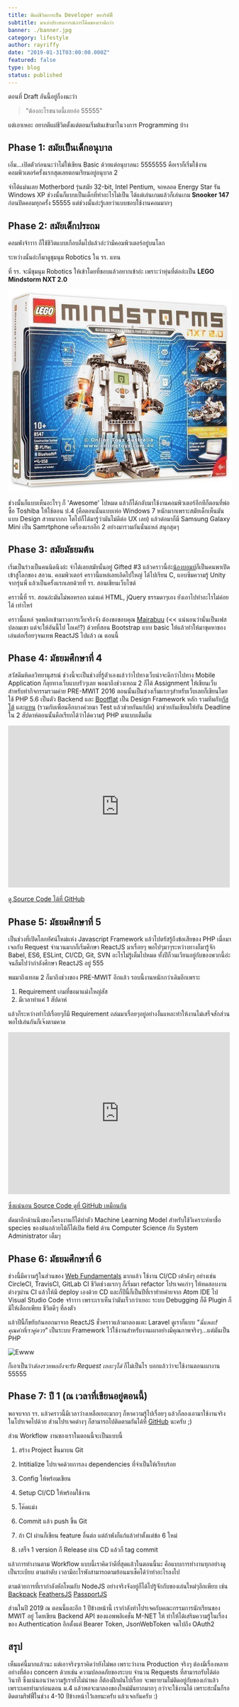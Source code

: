 ```yaml
---
title: ตีแผ่ชีวิตการเป็น Developer ของริฟฟี่ 
subtitle: มาเล่าประสบการณ์การโค๊ดของเราดีกว่า
banner: ./banner.jpg
category: lifestyle
author: rayriffy
date: "2019-01-31T03:00:00.000Z"
featured: false
type: blog
status: published
---
```


ตอนที่ Draft อันนี้อยู่ก็งงนะว่า

> "ต้องอะไรขนาดนี้เลยอ่อ 55555"

แต่เอาเหอะ อยากตีแผ่ชีวิตตั้งแต่ตอนเริ่มต้นเข้ามาในวงการ Programming บ้าง

## Phase 1: สมัยเป็นเด็กอนุบาล

เอิ่ม...เปิดตัวก่อนนะว่าไม่ใช่เขียน Basic ด้วยแต่อนุบาลนะ 5555555 คือเราก็เริ่มใช้งานคอมพิวเตอร์ครั้งแรกสุดเลยตอนเรียนอยู่อนุบาล 2 

จำได้แม่นเลย Motherbord รุ่นสมัย 32-bit, Intel Pentium, จอหลอด Energy Star รัน Windows XP ช่วงนั้นก็แบบเป็นเด็กที่ทำอะไรไม่เป็น ได้แต่เล่นเกมแล้วก็เล่นเกม **Snooker 147** ก่อนปิดคอมทุกครั้ง 55555 แต่ช่วงนั้นอ่ะรู้เลยว่าแบบชอบใช้งานคอมมากๆ

## Phase 2: สมัยเด็กประถม

คอมพังจ้าาาา ก็ใช้ชีวิตแบบเกือบลืมไปแล้วอ่ะว่ามีคอมพิวเตอร์อยู่บนโลก

ระหว่างนั้นอ่ะก็มาดูชุมนุม Robotics ใน รร. แทน

ที่ รร. จะมีชุมนุม Robotics ให้เข้าโดยที่ชอบแล้วอยากเข้าอ่ะ เพราะว่าหุ่นที่ต่ออ่ะเป็น **LEGO Mindstorm NXT 2.0**

![NXT](./nxt2.jpg)

ช่วงนั้นก็แบบเห็นอะไรๆ ก็ 'Awesome' ไปหมด แล้วก็ได้กลับมาใช้งานคอมพิวเตอร์อีกทีก็ตอนที่พ่อซื้อ Toshiba ให้ใช้ตอน ป.4 (คือตอนนั้นแบบเห่อ Windows 7 หนักมากเพราะสมัยเด็กเห็นมันแบบ Design สวยมากกก โตไปก็ได้มารู้ว่ามันไม่ดีต่อ UX เลย) แล้วต่อมาก็มี Samsung Galaxy Mini เป็น Samrtphone เครื่องแรกอีก 2 อย่างมารวมกันนั่นแหล่ สนุกสุดๆ

## Phase 3: สมัยมัธยมต้น

เริ่มเป็นร่างเป็นคนนิดนึงล่ะ จำได้เลยสมัยนั้นอยู่ Gifted #3 แล้วคราวนี้อ่ะ[น้องบอมบ์](https://www.facebook.com/bombnp)ก็เป็นคนพาเปิดเข้าสู่โลกของ สอวน. คอมพิวเตอร์ คราวนี้แหล่เลยเถิดไปใหญ่ ได้ไปเรียน C, แอบซึมความรู้ Unity จากรุ่นพี่ แล้วเป็นครั้งแรกเลยด้วยที่ รร. สอนเขียนเว็บไซต์

คราวนี้ที่ รร. สอนอ่ะมันไม่พอหรอก แม่งแค่ HTML, jQuery ธรรมดาๆเอง ยังเอาไปทำอะไรไม่ค่อยได้ เท่าไหร่

คราวนี้แหล่ จุดพลิกเข้ามาวงการเว็บจริงจัง ต้องขอขอบคุณ [Mairabuu](https://www.facebook.com/Mairabuuuu) (<< แน่นอนว่านั่นเป็นเฟสปลอมเขา แต่จะให้อันนี้ไป โอเค!?) ด้วยที่สอน Bootstrap แบบ basic ให้แล้วทำให้มาขุดหาของเล่นต่อเรื่อยๆจนเทพ ReactJS ไปแล้ว ณ ตอนนี้

## Phase 4: มัธยมศึกษาที่ 4

สวัสดีมหิดลวิทยานุสรณ์ ช่วงนี้จะเป็นช่วงที่รู้ตัวเองแล้วว่าไปทางเว็บน่าจะดีกว่าไปทาง Mobile Application ก็ลุยทางเว็บแบบรัวๆเลย พอมาถึงช่วงเทอม 2 ก็ได้ Assignment ให้เขียนเว็บสำหรับทำกิจกรรมรวมค่าย PRE-MWIT 2016 ตอนนั้นเป็นช่วงเริ่มแรกๆสำหรับเว็บเลยก็เขียนโดยใช้ PHP 5.6 เป็นตัว Backend และ [Bootflat](https://bootflat.github.io/) เป็น Design Framework หลัก รวมทีมกับ[กัสโต้](https://facebook.com/mirrormacruziouscraze) และ[แทน](https://facebook.com/thanwj) (รวมกับเพื่อนอีกบางค่วยมา Test แล้วช่วยกันแก้บัค) มาช่วยกันเขียนให้ทัน Deadline ใน 2 สัปดาห์ตอนนั้นคือเรียกได้ว่าได้ความรู้ PHP มาแบบเต็มอิ่ม

<iframe src="https://web.facebook.com/plugins/post.php?href=https%3A%2F%2Fweb.facebook.com%2Frayriffy%2Fposts%2F473574709496617&width=1000" width="500" height="364" style="border:none;overflow:hidden" scrolling="no" frameborder="0" allowTransparency="true" allow="encrypted-media"></iframe>

[ดู Source Code ได้ที่ GitHub](https://github.com/premwits/premwits-2016)

## Phase 5: มัธยมศึกษาที่ 5

เป็นช่วงที่เปิดโลกทัศน์ใหม่แห่ง Javascript Framework แล้วไปตรัสรู้ถึงข้อเสียของ PHP เมื่อมาเจอกับ Request จำนวนมากก็เริ่มศึกษา ReactJS มาเรื่อยๆ พอไปๆมาๆระหว่างทางก็มารู้จัก Babel, ES6, ESLint, CI/CD, Git, SVN อะไรไม่รู้เต็มไปหมด ทั้งปีก็วนเวียนอยู่กับของพวกนี้อ่ะจนลืมไปว่ากำลังศึกษา ReactJS อยู่ 555

พมมาถึงเทอม 2 ก็มาถึงช่วงของ PRE-MWIT อีกแล้ว รอบนี้งานหนักกว่าเดิมอีกเพราะ

1. Requirement เกมที่ขอมาแม่งใหญ่สัส
2. มีเวลาทำแค่ 1 สัปดาห์

แล้วก็ระหว่างทำไปเรื่อยๆก็มี Requirement ถล่มมาเรื่อยๆอยู่อย่างงั้นแหละทำให้งานไม่เสร็จสักส่วน พอไปเล่นกันก็เจ๊งตามคาด

<iframe src="https://web.facebook.com/plugins/post.php?href=https%3A%2F%2Fweb.facebook.com%2Frayriffy%2Fposts%2F614221728765247&width=1000" width="500" height="364" style="border:none;overflow:hidden" scrolling="no" frameborder="0" allowTransparency="true" allow="encrypted-media"></iframe>

[ซึ่งแน่นอน Source Code ดูที่ GitHub เหมือนกัน](https://github.com/premwits/premwits-2017)

ตัดมาอีกด้านนึงของโครงงานก็ได้ทำตัว Machine Learning Model สำหรับใช้วิเคราะห์หาชื่อ species ของต้นกล้วยไม้ก็ได้เปิด field ด้าน Computer Science กับ System Administrator เต็มๆ

## Phase 6: มัธยมศึกษาที่ 6

ช่วงนี้มีความรู้ในส่วนของ [Web Fundamentals](https://developers.google.com/web/fundamentals/) มากแล้ว ใช้งาน CI/CD เต้าดังๆ อย่างเช่น CircleCI, TravisCI, GitLab CI ชีวิตช่วงแรกๆ ก็เริ่มมา refactor โปรเจคเก่าๆ ให้ทดสอบงานต่างๆผ่าน CI แล้วให้มี deploy เองด้วย CD และก็ปีนี้ก็เป็นปีที่เราย้ายค่ายจาก Atom IDE ไป Visual Studio Code จร้าาาา เพราะเราเห็นว่ามันเร็วกว่าเยอะ ระบบ Debugging ก็ดี Plugin ก็มีให้เลือกเพียบ ชีวิตดีๆ ที่ลงตัว

แล้วปีนี้ก็ขยับก้นออกมาจาก ReactJS ชั่วคราวแล้วมาลองแตะ Laravel ดูเราก็แบบ *"นี่แหละ! คุณค่าที่เราคู่ควร"* เป็นระบบ Framework ไว้ใช้งานสำหรับงานเผาอย่างมีคุณภาพจริงๆ...แต่มันเป็น PHP

![Ewww](https://media.giphy.com/media/l41Ye7i203TfEADYs/giphy.gif)

ก็เอาเป็นว่า*ต้องรวยพอถึงจะรับ Request เยอะๆได้* ก็ไม่เป็นไร บอกแล้วว่าจะใช้งานตอนเผางาน 55555

## Phase 7: ปี 1 (ณ เวลาที่เขียนอยู่ตอนนี้)

พอจบจาก รร. แล้วคราวนี้มีเวลาว่างเหลือเยอะมากๆ ก็หาความรู้ไปเรื่อยๆ แล้วก็ลองเอามาใช้งานจริงในโปรเจคไปด้วย ส่วนโปรเจคต่างๆ ก็สามารถไปติดตามกันได้ที่ [GitHub](https://github.com/rayriffy) นะครับ ;)

ส่วน Workflow งานของเราในตอนนี้จะเป็นแบบนี้

1. สร้าง Project ขึ้นมาบน Git

2. Intitialize โปรเจคด้วยการลง dependencies ที่จำเป็นให้เรียบร้อย

3. Config ให้พร้อมเขียน

4. Setup CI/CD ให้พร้อมใช้งาน

5. โค๊ดแม่ง

6. Commit แล้ว push ขึ้น Git

7. ถ้า CI ผ่านก็เขียน feature อื่นต่อ แต่ถ้าพังก็แก้แล้วทำตั้งแต่ข้อ 6 ใหม่

8. เสร็จ 1 version ก็ Release ผ่าน CD แล้วก็ tag commit

แล้วการทำงานตาม Workflow แบบนี้เราคิดว่าดีที่สุดแล้วในตอนนี้นะ คือแบบการทำงานทุกอย่างดูเป็นระเบียบ ตามลำดับ เวลามีอะไรพังสามารถตามย้อนมาเช็คได้ว่าทำอะไรลงไป

ตามด้วยการที่เรากำลังหักโหมกับ NodeJS อย่างจริงจังอยู่ก็ได้ไปรู้จักกับของเล่นใหม่ๆอีกเพียบ เช่น [Backpack](https://github.com/jaredpalmer/backpack) [FeathersJS](https://feathersjs.com) [PassportJS](http://www.passportjs.org)

ส่วนในปี 2019 ณ ตอนนี้และอีก 1 ปีข้างหน้านี้ เรากำลังทำโปรเจคกับคณะกรรมการนักเรียนของ MWIT อยู่ โดยเขียน Backend API ของแอพพลิเคชั่น M-NET ให้ ทำให้ได้เสริมความรู้ในเรื่องของ Authentication อีกตั้งแต่ Bearer Token, JsonWebToken จนไปถึง OAuth2

## สรุป

เห็นแค่นี้มากแล้วนะ แต่เอาจริงๆเราคิดว่ายังไม่พอ เพราะว่างาน Production จริงๆ ต้องมีเรื่องหลายอย่างที่ต้อง concern ด้วยเช่น ความปลอดภัยของระบบ จำนวน Requests ที่สามารถรับได้ต่อวินาที ซึ่งแน่นอนว่าความรู้เรายังไม่น่าพอ ก็ต้องฝึกฝนไปเรื่อย จะพยายามไม่ติดอยู่กับของเก่าแล้ว เพราะเคยทำมาก่อนตอน ม.4 แล้วพอจะมาลองของใหม่มันยากมากๆ กว่าจะใช้งานได้ เพราะฮะนั้นก็รอติดตามริฟฟี่ในช่วง 4-10 ปีข้างหน้าไว้เลยนะครับ แล้วเจอกันครับ :)